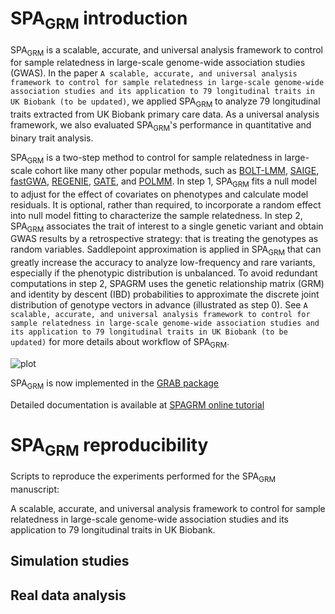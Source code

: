 # SPA<sub>GRM</sub> introduction

SPA<sub>GRM</sub> is a scalable, accurate, and universal analysis framework to control for sample relatedness in large-scale genome-wide association studies (GWAS). In the paper ```A scalable, accurate, and universal analysis framework to control for sample relatedness in large-scale genome-wide association studies and its application to 79 longitudinal traits in UK Biobank (to be updated)```, we applied SPA<sub>GRM</sub> to analyze 79 longitudinal traits extracted from UK Biobank primary care data. As a universal analysis framework, we also evaluated SPA<sub>GRM</sub>'s performance in quantitative and binary trait analysis. 

SPA<sub>GRM</sub> is a two-step method to control for sample relatedness in large-scale cohort like many other popular methods, such as [BOLT-LMM](https://alkesgroup.broadinstitute.org/BOLT-LMM/BOLT-LMM_manual.html), [SAIGE](https://saigegit.github.io/SAIGE-doc/), [fastGWA](https://yanglab.westlake.edu.cn/software/gcta/#Overview), [REGENIE](https://rgcgithub.github.io/regenie/), [GATE](https://github.com/weizhou0/GATE), and [POLMM](https://github.com/WenjianBI/POLMM). In step 1, SPA<sub>GRM</sub> fits a null model to adjust for the effect of covariates on phenotypes and calculate model residuals. It is optional, rather than required, to incorporate a random effect into null model fitting to characterize the sample relatedness. In step 2, SPA<sub>GRM</sub> associates the trait of interest to a single genetic variant and obtain GWAS results by a retrospective strategy: that is treating the genotypes as random variables. Saddlepoint approximation is applied in SPA<sub>GRM</sub> that can greatly increase the accuracy to analyze low-frequency and rare variants, especially if the phenotypic distribution is unbalanced. To avoid redundant computations in step 2, SPAGRM uses the genetic relationship matrix (GRM) and identity by descent (IBD) probabilities to approximate the discrete joint distribution of genotype vectors in advance (illustrated as step 0). See ```A scalable, accurate, and universal analysis framework to control for sample relatedness in large-scale genome-wide association studies and its application to 79 longitudinal traits in UK Biobank (to be updated)``` for more details about workflow of SPA<sub>GRM</sub>.

![plot](https://github.com/Fantasy-XuHe/SPAGRM/blob/main/pictures/workfolw%20of%20SPAGRM.png)

SPA<sub>GRM</sub> is now implemented in the [GRAB package](https://wenjianbi.github.io/grab.github.io/)

Detailed documentation is available at [SPAGRM online tutorial](https://fantasy-xuhe.github.io/SPAGRM.github.io/)

# SPA<sub>GRM</sub> reproducibility

Scripts to reproduce the experiments performed for the SPA<sub>GRM</sub> manuscript:

A scalable, accurate, and universal analysis framework to control for sample relatedness in large-scale genome-wide association studies and its application to 79 longitudinal traits in UK Biobank.

## Simulation studies

## Real data analysis
